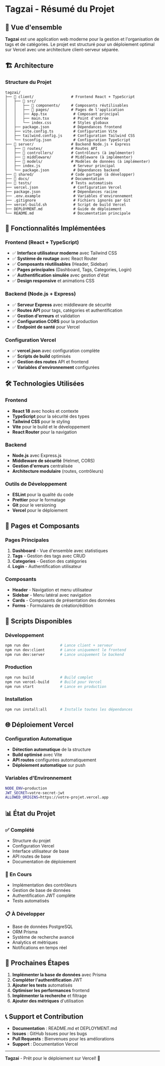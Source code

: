 # Tagzai - Résumé du Projet

## 🎯 Vue d'ensemble

**Tagzai** est une application web moderne pour la gestion et l'organisation de tags et de catégories. Le projet est structuré pour un déploiement optimal sur Vercel avec une architecture client-serveur séparée.

## 🏗️ Architecture

### Structure du Projet
```
tagzai/
├── 📁 client/                 # Frontend React + TypeScript
│   ├── 📁 src/
│   │   ├── 📁 components/     # Composants réutilisables
│   │   ├── 📁 pages/          # Pages de l'application
│   │   ├── App.tsx            # Composant principal
│   │   ├── main.tsx           # Point d'entrée
│   │   └── index.css          # Styles globaux
│   ├── package.json           # Dépendances frontend
│   ├── vite.config.ts         # Configuration Vite
│   ├── tailwind.config.js     # Configuration Tailwind CSS
│   └── tsconfig.json          # Configuration TypeScript
├── 📁 server/                 # Backend Node.js + Express
│   ├── 📁 routes/             # Routes API
│   ├── 📁 controllers/        # Contrôleurs (à implémenter)
│   ├── 📁 middleware/         # Middleware (à implémenter)
│   ├── 📁 models/             # Modèles de données (à implémenter)
│   ├── index.js               # Serveur principal
│   └── package.json           # Dépendances backend
├── 📁 shared/                 # Code partagé (à développer)
├── 📁 docs/                   # Documentation
├── 📁 tests/                  # Tests automatisés
├── vercel.json                # Configuration Vercel
├── package.json               # Dépendances racine
├── .env.example               # Variables d'environnement
├── .gitignore                 # Fichiers ignorés par Git
├── vercel-build.sh            # Script de build Vercel
├── DEPLOYMENT.md              # Guide de déploiement
└── README.md                  # Documentation principale
```

## 🚀 Fonctionnalités Implémentées

### Frontend (React + TypeScript)
- ✅ **Interface utilisateur moderne** avec Tailwind CSS
- ✅ **Système de routage** avec React Router
- ✅ **Composants réutilisables** (Header, Sidebar)
- ✅ **Pages principales** (Dashboard, Tags, Categories, Login)
- ✅ **Authentification simulée** avec gestion d'état
- ✅ **Design responsive** et animations CSS

### Backend (Node.js + Express)
- ✅ **Serveur Express** avec middleware de sécurité
- ✅ **Routes API** pour tags, catégories et authentification
- ✅ **Gestion d'erreurs** et validation
- ✅ **Configuration CORS** pour la production
- ✅ **Endpoint de santé** pour Vercel

### Configuration Vercel
- ✅ **vercel.json** avec configuration complète
- ✅ **Scripts de build** optimisés
- ✅ **Gestion des routes** API et frontend
- ✅ **Variables d'environnement** configurées

## 🛠️ Technologies Utilisées

### Frontend
- **React 18** avec hooks et contexte
- **TypeScript** pour la sécurité des types
- **Tailwind CSS** pour le styling
- **Vite** pour le build et le développement
- **React Router** pour la navigation

### Backend
- **Node.js** avec Express.js
- **Middleware de sécurité** (Helmet, CORS)
- **Gestion d'erreurs** centralisée
- **Architecture modulaire** (routes, contrôleurs)

### Outils de Développement
- **ESLint** pour la qualité du code
- **Prettier** pour le formatage
- **Git** pour le versioning
- **Vercel** pour le déploiement

## 📱 Pages et Composants

### Pages Principales
1. **Dashboard** - Vue d'ensemble avec statistiques
2. **Tags** - Gestion des tags avec CRUD
3. **Categories** - Gestion des catégories
4. **Login** - Authentification utilisateur

### Composants
- **Header** - Navigation et menu utilisateur
- **Sidebar** - Menu latéral avec navigation
- **Cards** - Composants de présentation des données
- **Forms** - Formulaires de création/édition

## 🔧 Scripts Disponibles

### Développement
```bash
npm run dev              # Lance client + serveur
npm run dev:client       # Lance uniquement le frontend
npm run dev:server       # Lance uniquement le backend
```

### Production
```bash
npm run build            # Build complet
npm run vercel-build     # Build pour Vercel
npm run start            # Lance en production
```

### Installation
```bash
npm run install:all      # Installe toutes les dépendances
```

## 🌐 Déploiement Vercel

### Configuration Automatique
- **Détection automatique** de la structure
- **Build optimisé** avec Vite
- **API routes** configurées automatiquement
- **Déploiement automatique** sur push

### Variables d'Environnement
```bash
NODE_ENV=production
JWT_SECRET=votre-secret-jwt
ALLOWED_ORIGINS=https://votre-projet.vercel.app
```

## 📊 État du Projet

### ✅ Complété
- Structure du projet
- Configuration Vercel
- Interface utilisateur de base
- API routes de base
- Documentation de déploiement

### 🔄 En Cours
- Implémentation des contrôleurs
- Gestion de base de données
- Authentification JWT complète
- Tests automatisés

### 📋 À Développer
- Base de données PostgreSQL
- ORM Prisma
- Système de recherche avancé
- Analytics et métriques
- Notifications en temps réel

## 🚀 Prochaines Étapes

1. **Implémenter la base de données** avec Prisma
2. **Compléter l'authentification** JWT
3. **Ajouter les tests** automatisés
4. **Optimiser les performances** frontend
5. **Implémenter la recherche** et filtrage
6. **Ajouter des métriques** d'utilisation

## 📞 Support et Contribution

- **Documentation** : README.md et DEPLOYMENT.md
- **Issues** : GitHub Issues pour les bugs
- **Pull Requests** : Bienvenues pour les améliorations
- **Support** : Documentation Vercel

---

**Tagzai** - Prêt pour le déploiement sur Vercel! 🚀